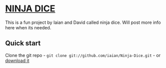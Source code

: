 # [NINJA DICE]()

This is a fun project by Iaian and David called ninja dice. Will post more info here when its needed.


## Quick start

Clone the git repo - `git clone git://github.com/iaian/Ninja-Dice.git` - or [download it](https://github.com/iaian/Ninja-Dice/zipball/master)
